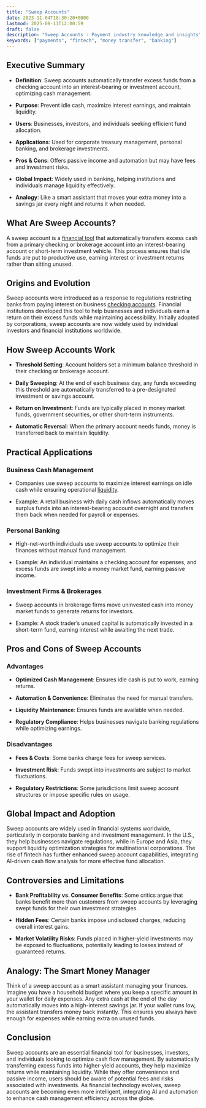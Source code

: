 ```yaml
---
title: "Sweep Accounts"
date: 2023-11-04T18:30:20+0000
lastmod: 2025-08-11T12:00:59
draft: false
description: "Sweep Accounts - Payment industry knowledge and insights"
keywords: ["payments", "fintech", "money transfer", "banking"]
---
```


## **Executive Summary**

- **Definition**: Sweep accounts automatically transfer excess funds from a checking account into an interest-bearing or investment account, optimizing cash management.

- **Purpose**: Prevent idle cash, maximize interest earnings, and maintain liquidity.

- **Users**: Businesses, investors, and individuals seeking efficient fund allocation.

- **Applications**: Used for corporate treasury management, personal banking, and brokerage investments.

- **Pros & Cons**: Offers passive income and automation but may have fees and investment risks.

- **Global Impact**: Widely used in banking, helping institutions and individuals manage liquidity effectively.

- **Analogy**: Like a smart assistant that moves your extra money into a savings jar every night and returns it when needed.

## What Are Sweep Accounts?

A sweep account is a [financial tool](https://faisalkhanllc.xyz/resources/payments-wiki/f/financial-instrument/) that automatically transfers excess cash from a primary checking or brokerage account into an interest-bearing account or short-term investment vehicle. This process ensures that idle funds are put to productive use, earning interest or investment returns rather than sitting unused.

## Origins and Evolution

Sweep accounts were introduced as a response to regulations restricting banks from paying interest on business [checking accounts](https://faisalkhanllc.xyz/resources/payments-wiki/c/checking-account/). Financial institutions developed this tool to help businesses and individuals earn a return on their excess funds while maintaining accessibility. Initially adopted by corporations, sweep accounts are now widely used by individual investors and financial institutions worldwide.

## How Sweep Accounts Work

- **Threshold Setting**: Account holders set a minimum balance threshold in their checking or brokerage account.

- **Daily Sweeping**: At the end of each business day, any funds exceeding this threshold are automatically transferred to a pre-designated investment or savings account.

- **Return on Investment**: Funds are typically placed in money market funds, government securities, or other short-term instruments.

- **Automatic Reversal**: When the primary account needs funds, money is transferred back to maintain liquidity.

## Practical Applications

### Business Cash Management

- Companies use sweep accounts to maximize interest earnings on idle cash while ensuring operational [liquidity](https://faisalkhanllc.xyz/resources/payments-wiki/l/liquidity/).

- Example: A retail business with daily cash inflows automatically moves surplus funds into an interest-bearing account overnight and transfers them back when needed for payroll or expenses.

### Personal Banking

- High-net-worth individuals use sweep accounts to optimize their finances without manual fund management.

- Example: An individual maintains a checking account for expenses, and excess funds are swept into a money market fund, earning passive income.

### Investment Firms & Brokerages

- Sweep accounts in brokerage firms move uninvested cash into money market funds to generate returns for investors.

- Example: A stock trader’s unused capital is automatically invested in a short-term fund, earning interest while awaiting the next trade.

## Pros and Cons of Sweep Accounts

### Advantages

- **Optimized Cash Management**: Ensures idle cash is put to work, earning returns.

- **Automation & Convenience**: Eliminates the need for manual transfers.

- **Liquidity Maintenance**: Ensures funds are available when needed.

- **Regulatory Compliance**: Helps businesses navigate banking regulations while optimizing earnings.

### Disadvantages

- **Fees & Costs**: Some banks charge fees for sweep services.

- **Investment Risk**: Funds swept into investments are subject to market fluctuations.

- **Regulatory Restrictions**: Some jurisdictions limit sweep account structures or impose specific rules on usage.

## Global Impact and Adoption

Sweep accounts are widely used in financial systems worldwide, particularly in corporate banking and investment management. In the U.S., they help businesses navigate regulations, while in Europe and Asia, they support liquidity optimization strategies for multinational corporations. The rise of fintech has further enhanced sweep account capabilities, integrating AI-driven cash flow analysis for more effective fund allocation.

## Controversies and Limitations

- **Bank Profitability vs. Consumer Benefits**: Some critics argue that banks benefit more than customers from sweep accounts by leveraging swept funds for their own investment strategies.

- **Hidden Fees**: Certain banks impose undisclosed charges, reducing overall interest gains.

- **Market Volatility Risks**: Funds placed in higher-yield investments may be exposed to fluctuations, potentially leading to losses instead of guaranteed returns.

## Analogy: The Smart Money Manager

Think of a sweep account as a smart assistant managing your finances. Imagine you have a household budget where you keep a specific amount in your wallet for daily expenses. Any extra cash at the end of the day automatically moves into a high-interest savings jar. If your wallet runs low, the assistant transfers money back instantly. This ensures you always have enough for expenses while earning extra on unused funds.

## Conclusion

Sweep accounts are an essential financial tool for businesses, investors, and individuals looking to optimize cash flow management. By automatically transferring excess funds into higher-yield accounts, they help maximize returns while maintaining liquidity. While they offer convenience and passive income, users should be aware of potential fees and risks associated with investments. As financial technology evolves, sweep accounts are becoming even more intelligent, integrating AI and automation to enhance cash management efficiency across the globe.